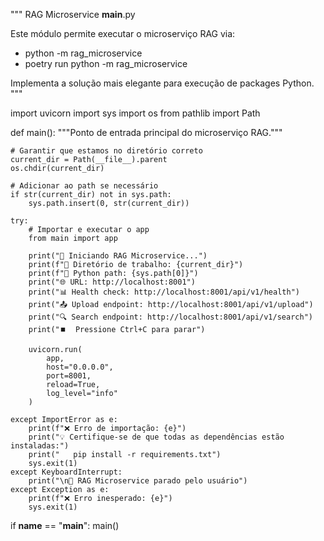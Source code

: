 """
RAG Microservice __main__.py

Este módulo permite executar o microserviço RAG via:
- python -m rag_microservice
- poetry run python -m rag_microservice

Implementa a solução mais elegante para execução de packages Python.
"""

import uvicorn
import sys
import os
from pathlib import Path

def main():
    """Ponto de entrada principal do microserviço RAG."""

    # Garantir que estamos no diretório correto
    current_dir = Path(__file__).parent
    os.chdir(current_dir)

    # Adicionar ao path se necessário
    if str(current_dir) not in sys.path:
        sys.path.insert(0, str(current_dir))

    try:
        # Importar e executar o app
        from main import app

        print("🚀 Iniciando RAG Microservice...")
        print(f"📁 Diretório de trabalho: {current_dir}")
        print(f"🐍 Python path: {sys.path[0]}")
        print("🌐 URL: http://localhost:8001")
        print("📊 Health check: http://localhost:8001/api/v1/health")
        print("📤 Upload endpoint: http://localhost:8001/api/v1/upload")
        print("🔍 Search endpoint: http://localhost:8001/api/v1/search")
        print("⏹️  Pressione Ctrl+C para parar")

        uvicorn.run(
            app,
            host="0.0.0.0",
            port=8001,
            reload=True,
            log_level="info"
        )

    except ImportError as e:
        print(f"❌ Erro de importação: {e}")
        print("💡 Certifique-se de que todas as dependências estão instaladas:")
        print("   pip install -r requirements.txt")
        sys.exit(1)
    except KeyboardInterrupt:
        print("\n🛑 RAG Microservice parado pelo usuário")
    except Exception as e:
        print(f"❌ Erro inesperado: {e}")
        sys.exit(1)

if __name__ == "__main__":
    main()